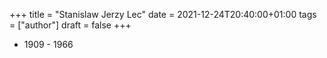 +++
title = "Stanislaw Jerzy Lec"
date = 2021-12-24T20:40:00+01:00
tags = ["author"]
draft = false
+++

-   1909 - 1966

